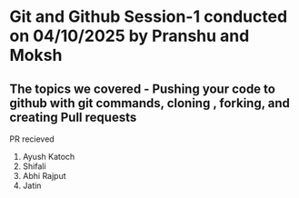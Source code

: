 # Git and Github Session-1 conducted on 04/10/2025 by Pranshu and Moksh
## The topics we covered - Pushing your code to github with git commands, cloning , forking, and creating Pull requests
PR recieved
1. Ayush Katoch  
2. Shifali  
3. Abhi Rajput  
4. Jatin

